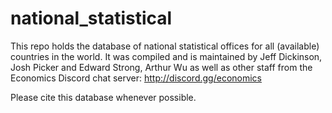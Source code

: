 # national_statistical
This repo holds the database of national statistical offices for all (available) countries in the world. It was compiled and is maintained by Jeff Dickinson, Josh Picker and Edward Strong, Arthur Wu as well as other staff from the Economics Discord chat server:
http://discord.gg/economics

Please cite this database whenever possible.

